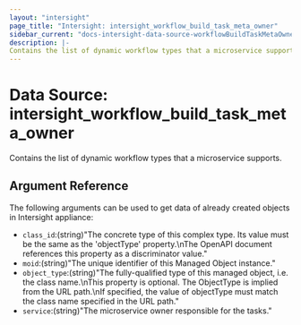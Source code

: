 ```yaml
---
layout: "intersight"
page_title: "Intersight: intersight_workflow_build_task_meta_owner"
sidebar_current: "docs-intersight-data-source-workflowBuildTaskMetaOwner"
description: |-
Contains the list of dynamic workflow types that a microservice supports.
---
```


# Data Source: intersight_workflow_build_task_meta_owner
Contains the list of dynamic workflow types that a microservice supports.
## Argument Reference
The following arguments can be used to get data of already created objects in Intersight appliance:
* `class_id`:(string)"The concrete type of this complex type. Its value must be the same as the 'objectType' property.\nThe OpenAPI document references this property as a discriminator value."
* `moid`:(string)"The unique identifier of this Managed Object instance."
* `object_type`:(string)"The fully-qualified type of this managed object, i.e. the class name.\nThis property is optional. The ObjectType is implied from the URL path.\nIf specified, the value of objectType must match the class name specified in the URL path."
* `service`:(string)"The microservice owner responsible for the tasks."
